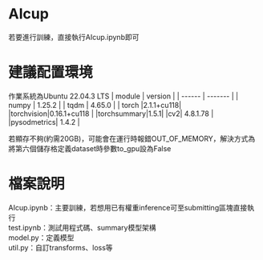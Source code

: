 # AIcup
 
若要進行訓練，直接執行AIcup.ipynb即可
# 建議配置環境
作業系統為Ubuntu 22.04.3 LTS
| module | version |
| ------ | ------- |
| numpy | 1.25.2 |
| tqdm | 4.65.0 |
| torch |2.1.1+cu118|
|torchvision|0.16.1+cu118 |
|torchsummary|1.5.1|
|cv2| 4.8.1.78 |
|pysodmetrics| 1.4.2 |

若顯存不夠(約需20GB)，可能會在運行時報錯OUT_OF_MEMORY，解決方式為將第六個儲存格定義dataset時參數to_gpu設為False
# 檔案說明
AIcup.ipynb：主要訓練，若想用已有權重inference可至submitting區塊直接執行  
test.ipynb：測試用程式碼、summary模型架構  
model.py：定義模型  
util.py：自訂transforms、loss等  
